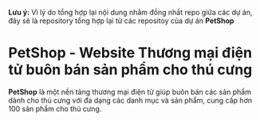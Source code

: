**Lưu ý:** Vì lý do tổng hợp lại nội dung nhằm đồng nhất repo giữa các dự án, đây sẽ là repository tổng hợp lại từ các repositoy của dự án **PetShop**

# PetShop - Website Thương mại điện tử buôn bán sản phẩm cho thú cưng
**PetShop** là một nền tảng thương mại điện tử giúp buôn bán các sản phẩm dành cho thú cưng với đa dạng các danh mục và sản phẩm, cung cấp hơn 100 sản phẩm cho thú cưng.
